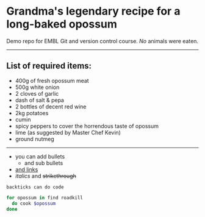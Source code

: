 # Grandma's legendary recipe for a long-baked **opossum**
Demo repo for EMBL Git and version control course. _No_ animals were eaten.

-------------

## List of required items:

- 400g of fresh opossum meat
- 500g white onion
- 2 cloves of garlic
- dash of salt & pepa
- 2 bottles of decent red wine
- 2kg potatoes
- cumin
- spicy peppers to cover the horrendous taste of opossum
- lime (as suggested by Master Chef Kevin)
- ground nutmeg

-------------

- you can add bullets
  - and sub bullets
- [and links](https://www.google.com)
- _italics_ and ~~strikethrough~~

`backticks can do code`

```Bash
for opossum in find roadkill
  do cook $opossum
done
```
